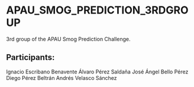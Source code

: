 # APAU_SMOG_PREDICTION_3RDGROUP
3rd group of the APAU Smog Prediction Challenge.
 
## Participants:
Ignacio Escribano Benavente
Álvaro Pérez Saldaña
José Ángel Bello Pérez
Diego Pérez Beltrán
Andrés Velasco Sánchez
